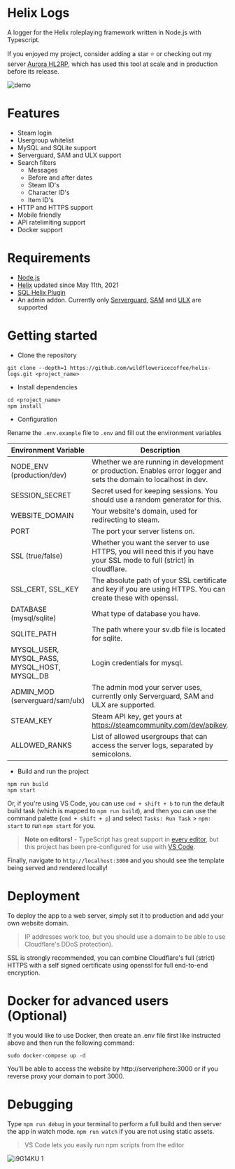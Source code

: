 # Helix Logs
A logger for the Helix roleplaying framework written in Node.js with Typescript.

If you enjoyed my project, consider adding a star ⭐ or checking out my server [Aurora HL2RP](https://aurorahl2rp.com), which has used this tool at scale and in production before its release.

![demo](https://i.imgur.com/bEDbdJe.gif)

# Features
- Steam login
- Usergroup whitelist
- MySQL and SQLite support
- Serverguard, SAM and ULX support
- Search filters
  - Messages
  - Before and after dates
  - Steam ID's
  - Character ID's
  - Item ID's
- HTTP and HTTPS support
- Mobile friendly
- API ratelimiting support
- Docker support

# Requirements
- [Node.js](https://nodejs.org/en/)
- [Helix](https://github.com/NebulousCloud/helix) updated since May 11th, 2021
- [SQL Helix Plugin](https://github.com/wildflowericecoffee/helix-plugins/tree/main/logger.lua)
- An admin addon. Currently only [Serverguard](https://www.gmodstore.com/market/view/serverguard), [SAM](https://www.gmodstore.com/market/view/sam) and [ULX](https://github.com/TeamUlysses/ulx) are supported

# Getting started
- Clone the repository
```
git clone --depth=1 https://github.com/wildflowericecoffee/helix-logs.git <project_name>
```
- Install dependencies
```
cd <project_name>
npm install
```
- Configuration

Rename the `.env.example` file to `.env` and fill out the environment variables

| Environment Variable                            	| Description                                                                                                            	|
|-------------------------------------------------	|------------------------------------------------------------------------------------------------------------------------	|
| NODE_ENV (production/dev)                       	| Whether we are running in development or production. Enables error logger and sets the domain to localhost in dev.     	|
| SESSION_SECRET                                  	| Secret used for keeping sessions. You should use a random generator for this.                                          	|
| WEBSITE_DOMAIN                                  	| Your website's domain, used for redirecting to steam.                                                                  	|
| PORT                                            	| The port your server listens on.                                                                                       	|
| SSL (true/false)                                	| Whether you want the server to use HTTPS, you will need this if you have your SSL mode to full (strict) in cloudflare. 	|
| SSL_CERT, SSL_KEY                                     | The absolute path of your SSL certificate and key if you are using HTTPS. You can create these with openssl.                  |
| DATABASE (mysql/sqlite)                         	| What type of database you have.                                                                                        	|
| SQLITE_PATH                                     	| The path where your sv.db file is located for sqlite.                                                                  	|
| MYSQL_USER, MYSQL_PASS,<br>MYSQL_HOST, MYSQL_DB 	| Login credentials for mysql.                                                                                           	|
| ADMIN_MOD (serverguard/sam/ulx)                     	| The admin mod your server uses, currently only Serverguard, SAM and ULX are supported.                                      	|
| STEAM_KEY                                       	| Steam API key, get yours at https://steamcommunity.com/dev/apikey.                                                     	|
| ALLOWED_RANKS                                   	| List of allowed usergroups that can access the server logs, separated by semicolons.                                   	|
- Build and run the project
```
npm run build
npm start
```
Or, if you're using VS Code, you can use `cmd + shift + b` to run the default build task (which is mapped to `npm run build`), and then you can use the command palette (`cmd + shift + p`) and select `Tasks: Run Task` > `npm: start` to run `npm start` for you.

> **Note on editors!** - TypeScript has great support in [every editor](http://www.typescriptlang.org/index.html#download-links), but this project has been pre-configured for use with [VS Code](https://code.visualstudio.com/).

Finally, navigate to `http://localhost:3000` and you should see the template being served and rendered locally!

# Deployment
To deploy the app to a web server, simply set it to production and add your own website domain.
> IP addresses work too, but you should use a domain to be able to use Cloudflare's DDoS protection).

SSL is strongly recommended, you can combine Cloudflare's full (strict) HTTPS with a self signed certificate using openssl for full end-to-end encryption.

# Docker for advanced users (Optional)
If you would like to use Docker, then create an .env file first like instructed above and then run the following command:
```
sudo docker-compose up -d
```
You'll be able to access the website by http://serveriphere:3000 or if you reverse proxy your domain to port 3000.

# Debugging
Type `npm run debug` in your terminal to perform a full build and then server the app in watch mode. `npm run watch` if you are not using static assets.
> VS Code lets you easily run npm scripts from the editor

![i9G14KU 1](https://user-images.githubusercontent.com/36643731/123026088-378b3f00-d3a1-11eb-9dbb-873bf0a7e21e.png)
